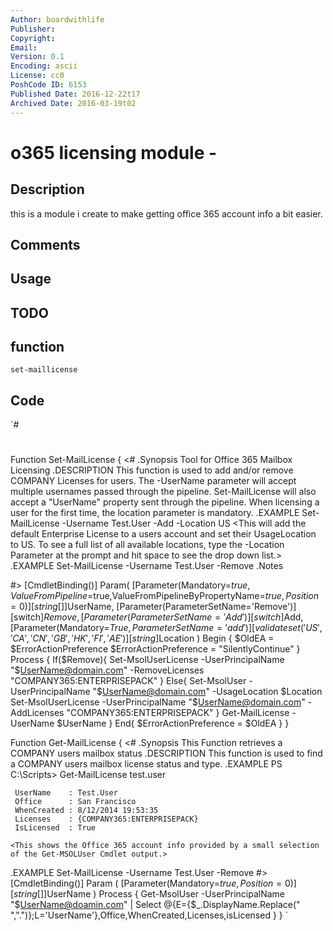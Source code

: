 ```yaml
---
Author: boardwithlife
Publisher: 
Copyright: 
Email: 
Version: 0.1
Encoding: ascii
License: cc0
PoshCode ID: 6153
Published Date: 2016-12-22t17
Archived Date: 2016-03-19t02
---
```


# o365 licensing module - 

## Description

this is a module i create to make getting office 365 account info a bit easier.

## Comments



## Usage



## TODO



## function

`set-maillicense`

## Code

`#
 #
 Function Set-MailLicense {
 <#
 .Synopsis
    Tool for Office 365 Mailbox Licensing
 .DESCRIPTION
    This function is used to add and/or remove COMPANY Licenses for users. The -UserName parameter will accept multiple usernames
    passed through the pipeline. Set-MailLicense will also accept a "UserName" property sent through the pipeline. When licensing a user for the first time, the location parameter is mandatory. 
 .EXAMPLE
    Set-MailLicense -Username Test.User -Add -Location US
    <This will add the default Enterprise License to a users account and set their UsageLocation to US. To see a full
    list of all available locations, type the -Location Parameter at the prompt and hit space to see the drop down list.>
 .EXAMPLE
    Set-MailLicense -Username Test.User -Remove
    <This will remove the COMPANY license from the desired user.>
 .Notes
     
 #>
     [CmdletBinding()]
     Param(
         [Parameter(Mandatory=$true,ValueFromPipeline=$true,ValueFromPipelineByPropertyName=$true,Position=0)]
         [string[]]$UserName,
         [Parameter(ParameterSetName='Remove')]
         [switch]$Remove,
         [Parameter(ParameterSetName='Add')]
         [switch]$Add,
         [Parameter(Mandatory=$True,ParameterSetName='add')]
         [validateset('US','CA','CN','GB','HK','FI','AE')]
         [string]$Location
     )
     Begin {
         $OldEA = $ErrorActionPreference
         $ErrorActionPreference = "SilentlyContinue"
     }
     Process {
             If($Remove){
                 Set-MsolUserLicense -UserPrincipalName "$UserName@domain.com" -RemoveLicenses "COMPANY365:ENTERPRISEPACK"
             }
                 Else{
                     Set-MsolUser -UserPrincipalName "$UserName@domain.com" -UsageLocation $Location 
                     Set-MsolUserLicense -UserPrincipalName "$UserName@domain.com" -AddLicenses "COMPANY365:ENTERPRISEPACK"
                 }
             Get-MailLicense -UserName $UserName
     }
     End{
         $ErrorActionPreference = $OldEA
     }
 }
 
 Function Get-MailLicense {
 <#
 .Synopsis
    This Function retrieves a COMPANY users mailbox status
 .DESCRIPTION
    This function is used to find a COMPANY users mailbox license status and type. 
 .EXAMPLE
    PS C:\Scripts> Get-MailLicense test.user
 
 
     UserName    : Test.User
     Office      : San Francisco
     WhenCreated : 8/12/2014 19:53:35
     Licenses    : {COMPANY365:ENTERPRISEPACK}
     IsLicensed  : True
 
    <This shows the Office 365 account info provided by a small selection of the Get-MSOLUser Cmdlet output.>
 .EXAMPLE
    Set-MailLicense -Username Test.User -Remove
    <This will remove the HOK license from the desired user.>
 #>
     [CmdletBinding()]
     Param (
         [Parameter(Mandatory=$true,Position=0)]
         [string[]]$UserName
     )
     Process {
         Get-MsolUser -UserPrincipalName "$UserName@doamin.com" | Select @{E={$_.DisplayName.Replace(" ",".")};L='UserName'},Office,WhenCreated,Licenses,isLicensed
     }
 }
`

